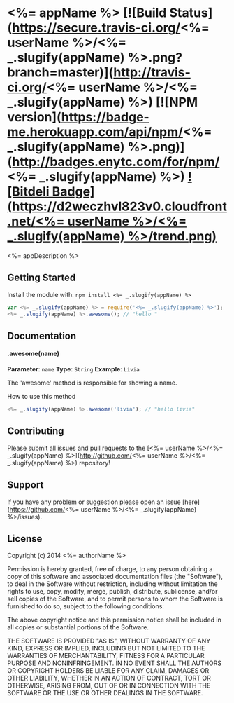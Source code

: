 # <%= appName %> [![Build Status](https://secure.travis-ci.org/<%= userName %>/<%= _.slugify(appName) %>.png?branch=master)](http://travis-ci.org/<%= userName %>/<%= _.slugify(appName) %>) [![NPM version](https://badge-me.herokuapp.com/api/npm/<%= _.slugify(appName) %>.png)](http://badges.enytc.com/for/npm/<%= _.slugify(appName) %>) [![Bitdeli Badge](https://d2weczhvl823v0.cloudfront.net/<%= userName %>/<%= _.slugify(appName) %>/trend.png)](https://bitdeli.com/free "Bitdeli Badge")

<%= appDescription %>

## Getting Started
Install the module with: `npm install <%= _.slugify(appName) %>`

```javascript
var <%= _.slugify(appName) %> = require('<%= _.slugify(appName) %>');
<%= _.slugify(appName) %>.awesome(); // "hello "
```

## Documentation

#### .awesome(name)

**Parameter**: `name`
**Type**: `String`
**Example**: `Livia`

The 'awesome' method is responsible for showing a name.

How to use this method

```javascript
<%= _.slugify(appName) %>.awesome('livia'); // "hello livia"
```

## Contributing

Please submit all issues and pull requests to the [<%= userName %>/<%= _.slugify(appName) %>](http://github.com/<%= userName %>/<%= _.slugify(appName) %>) repository!

## Support
If you have any problem or suggestion please open an issue [here](https://github.com/<%= userName %>/<%= _.slugify(appName) %>/issues).

## License
Copyright (c) 2014 <%= authorName %>

Permission is hereby granted, free of charge, to any person
obtaining a copy of this software and associated documentation
files (the "Software"), to deal in the Software without
restriction, including without limitation the rights to use,
copy, modify, merge, publish, distribute, sublicense, and/or sell
copies of the Software, and to permit persons to whom the
Software is furnished to do so, subject to the following
conditions:

The above copyright notice and this permission notice shall be
included in all copies or substantial portions of the Software.

THE SOFTWARE IS PROVIDED "AS IS", WITHOUT WARRANTY OF ANY KIND,
EXPRESS OR IMPLIED, INCLUDING BUT NOT LIMITED TO THE WARRANTIES
OF MERCHANTABILITY, FITNESS FOR A PARTICULAR PURPOSE AND
NONINFRINGEMENT. IN NO EVENT SHALL THE AUTHORS OR COPYRIGHT
HOLDERS BE LIABLE FOR ANY CLAIM, DAMAGES OR OTHER LIABILITY,
WHETHER IN AN ACTION OF CONTRACT, TORT OR OTHERWISE, ARISING
FROM, OUT OF OR IN CONNECTION WITH THE SOFTWARE OR THE USE OR
OTHER DEALINGS IN THE SOFTWARE.
